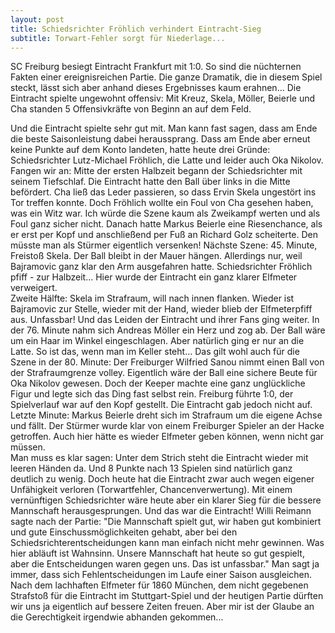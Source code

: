 ```yaml
---
layout: post
title: Schiedsrichter Fröhlich verhindert Eintracht-Sieg
subtitle: Torwart-Fehler sorgt für Niederlage...
---
```


SC Freiburg besiegt Eintracht Frankfurt mit 1:0. So sind die nüchternen Fakten einer ereignisreichen Partie. Die ganze Dramatik, die in diesem Spiel steckt, lässt sich aber anhand dieses Ergebnisses kaum erahnen... Die Eintracht spielte ungewohnt offensiv: Mit Kreuz, Skela, Möller, Beierle und Cha standen 5 Offensivkräfte von Beginn an auf dem Feld.

Und die Eintracht spielte sehr gut mit. Man kann fast sagen, dass am Ende die beste Saisonleistung dabei heraussprang. Dass am Ende aber erneut keine Punkte auf dem Konto landeten, hatte heute drei Gründe: Schiedsrichter Lutz-Michael Fröhlich, die Latte und leider auch Oka Nikolov. Fangen wir an: Mitte der ersten Halbzeit begann der Schiedsrichter mit seinem Tiefschlaf. Die Eintracht hatte den Ball über links in die Mitte befördert. Cha ließ das Leder passieren, so dass Ervin Skela ungestört ins Tor treffen konnte. Doch Fröhlich wollte ein Foul von Cha gesehen haben, was ein Witz war. Ich würde die Szene kaum als Zweikampf werten und als Foul ganz sicher nicht. Danach hatte Markus Beierle eine Riesenchance, als er erst per Kopf und anschließend per Fuß an Richard Golz scheiterte. Den müsste man als Stürmer eigentlich versenken! Nächste Szene: 45. Minute, Freistoß Skela. Der Ball bleibt in der Mauer hängen. Allerdings nur, weil Bajramovic ganz klar den Arm ausgefahren hatte. Schiedsrichter Fröhlich pfiff - zur Halbzeit... Hier wurde der Eintracht ein ganz klarer Elfmeter verweigert.  
Zweite Hälfte: Skela im Strafraum, will nach innen flanken. Wieder ist Bajramovic zur Stelle, wieder mit der Hand, wieder blieb der Elfmeterpfiff aus. Unfassbar! Und das Leiden der Eintracht und ihrer Fans ging weiter. In der 76. Minute nahm sich Andreas Möller ein Herz und zog ab. Der Ball wäre um ein Haar im Winkel eingeschlagen. Aber natürlich ging er nur an die Latte. So ist das, wenn man im Keller steht... Das gilt wohl auch für die Szene in der 80. Minute: Der Freiburger Wilfried Sanou nimmt einen Ball von der Strafraumgrenze volley. Eigentlich wäre der Ball eine sichere Beute für Oka Nikolov gewesen. Doch der Keeper machte eine ganz unglückliche Figur und legte sich das Ding fast selbst rein. Freiburg führte 1:0, der Spielverlauf war auf den Kopf gestellt. Die Eintracht gab jedoch nicht auf. Letzte Minute: Markus Beierle dreht sich im Strafraum um die eigene Achse und fällt. Der Stürmer wurde klar von einem Freiburger Spieler an der Hacke getroffen. Auch hier hätte es wieder Elfmeter geben können, wenn nicht gar müssen.  
Man muss es klar sagen: Unter dem Strich steht die Eintracht wieder mit leeren Händen da. Und 8 Punkte nach 13 Spielen sind natürlich ganz deutlich zu wenig. Doch heute hat die Eintracht zwar auch wegen eigener Unfähigkeit verloren (Torwartfehler, Chancenverwertung). Mit einem vernünftigen Schiedsrichter wäre heute aber ein klarer Sieg für die bessere Mannschaft herausgesprungen. Und das war die Eintracht! Willi Reimann sagte nach der Partie: "Die Mannschaft spielt gut, wir haben gut kombiniert und gute Einschussmöglichkeiten gehabt, aber bei den Schiedsrichterentscheidungen kann man einfach nicht mehr gewinnen. Was hier abläuft ist Wahnsinn. Unsere Mannschaft hat heute so gut gespielt, aber die Entscheidungen waren gegen uns. Das ist unfassbar." Man sagt ja immer, dass sich Fehlentscheidungen im Laufe einer Saison ausgleichen. Nach dem lachhaften Elfmeter für 1860 München, dem nicht gegebenen Strafstoß für die Eintracht im Stuttgart-Spiel und der heutigen Partie dürften wir uns ja eigentlich auf bessere Zeiten freuen. Aber mir ist der Glaube an die Gerechtigkeit irgendwie abhanden gekommen...

